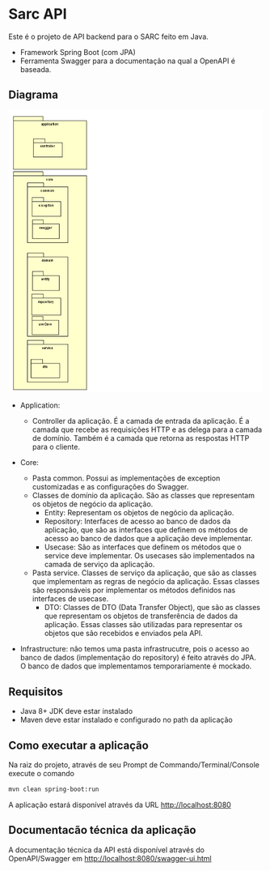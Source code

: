# Sarc API

Este é o projeto de API backend para o SARC feito em Java.

- Framework Spring Boot (com JPA)
- Ferramenta Swagger para a documentação na qual a OpenAPI é baseada.

## Diagrama

![Diagrama](SarcAstah.png)

- Application:

  - Controller da aplicação. É a camada de entrada da aplicação. É a camada que recebe as requisições HTTP e as delega para a camada de domínio. Também é a camada que retorna as respostas HTTP para o cliente.

- Core:

  - Pasta common. Possui as implementações de exception customizadas e as configurações do Swagger.
  - Classes de domínio da aplicação. São as classes que representam os objetos de negócio da aplicação.
    - Entity: Representam os objetos de negócio da aplicação.
    - Repository: Interfaces de acesso ao banco de dados da aplicação, que são as interfaces que definem os métodos de acesso ao banco de dados que a aplicação deve implementar.
    - Usecase: São as interfaces que definem os métodos que o service deve implementar. Os usecases são implementados na camada de serviço da aplicação.
  - Pasta service. Classes de serviço da aplicação, que são as classes que implementam as regras de negócio da aplicação. Essas classes são responsáveis por implementar os métodos definidos nas interfaces de usecase.
    - DTO: Classes de DTO (Data Transfer Object), que são as classes que representam os objetos de transferência de dados da aplicação. Essas classes são utilizadas para representar os objetos que são recebidos e enviados pela API.

- Infrastructure: não temos uma pasta infrastrucutre, pois o acesso ao banco de dados (implementação do repository) é feito através do JPA. O banco de dados que implementamos temporariamente é mockado.

## Requisitos

- Java 8+ JDK deve estar instalado
- Maven deve estar instalado e configurado no path da aplicação

## Como executar a aplicação

Na raiz do projeto, através de seu Prompt de Commando/Terminal/Console execute o comando

```bash
mvn clean spring-boot:run
```

A aplicação estará disponível através da URL [http://localhost:8080](http://localhost:8080)

## Documentacão técnica da aplicação

A documentação técnica da API está disponível através do OpenAPI/Swagger em [http://localhost:8080/swagger-ui.html](http://localhost:8080/swagger-ui.html)
